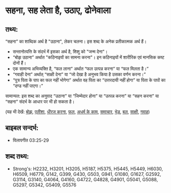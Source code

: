 # सहना, सह लेता है, उठाए, ढोनेवाला #

## तथ्य: ##

“सहना” का शाब्दिक अर्थ है "उठाना", लेकर चलना। इस शब्द के अनेक प्रतीकात्मक अर्थ हैं।

* सन्तानोत्पत्ति के संदर्भ में इसका अर्थ है, शिशु को "जन्म देना"।
* “बोझ उठाना” अर्थात "कठिनाइयों का सामना करना"। इन कठिनाइयों में शारीरिक एवं मानसिक कष्ट दोनों हैं। 
* एक सामान्य अभिव्यक्ति है, “फल लाना” अर्थात “फल उत्पन्न करना” या “फल मिलता है।”
* “गवाही देना” अर्थात् “साक्षी देना” या “जो देखा है अनुभव किया है उसका वर्णन करना।”
* “पुत्र पिता के पाप का फल नहीं भोगेगा” अर्थात वह पिता का “उत्तरदायी नहीं होगा” या पिता के पापों का “दण्ड नहीं पाएगा।”

सामान्यत: इस शब्द का अनुवाद “उठाना” या “जिम्मेदार होना” या “उत्पन्न करना” या “सहन करना” या “सहना” संदर्भ के आधार पर भी हो सकता है।

(यह भी देखें: [बोझ](../burden.md), [एलीशा](../elisha.md), [धीरज करना](../endure.md), [फल](../fruit.md), [अधर्म के काम](../iniquity.md), [समाचार](../report.md), [भेड़](../sheep.md), [बल](../strength.md), [साक्षी](../testimony.md), [गवाह](../witness.md))

## बाइबल सन्दर्भ: ##

* विलापगीत 03:25-29

## शब्द तथ्य: ##

* Strong's: H2232, H3201, H3205, H5187, H5375, H5445, H5449, H6030, H6509, H6779, G142, G399, G430, G503, G941, G1080, G1627, G2592, G3114, G3140, G4064, G4160, G4722, G4828, G4901, G5041, G5088, G5297, G5342, G5409, G5576

